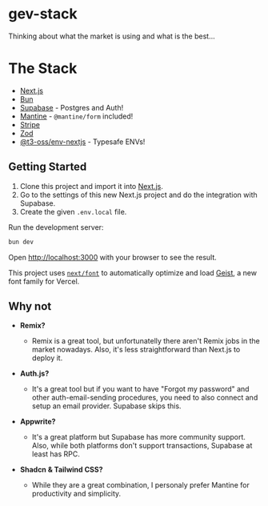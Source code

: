 # gev-stack

Thinking about what the market is using and what is the best...

# The Stack

- [Next.js](https://nextjs.org)
- [Bun](https://bun.sh)
- [Supabase](https://supabase.com) - Postgres and Auth!
- [Mantine](https://mantine.dev) - `@mantine/form` included!
- [Stripe](https://stripe.com)
- [Zod](https://github.com/colinhacks/zod)
- [@t3-oss/env-nextjs](https://github.com/t3-oss/t3-env) - Typesafe ENVs!

## Getting Started

1) Clone this project and import it into [Next.js](https://nextjs.org).
1) Go to the settings of this new Next.js project and do the integration with Supabase.
1) Create the given `.env.local` file.

Run the development server:

```bash
bun dev
```

Open [http://localhost:3000](http://localhost:3000) with your browser to see the result.

This project uses [`next/font`](https://nextjs.org/docs/app/building-your-application/optimizing/fonts) to automatically optimize and load [Geist](https://vercel.com/font), a new font family for Vercel.

## Why not

- **Remix?**
    - Remix is a great tool, but unfortunatelly there aren't Remix jobs in the market nowadays. Also, it's less straightforward than Next.js to deploy it.

- **Auth.js?**
    - It's a great tool but if you want to have "Forgot my password" and other auth-email-sending procedures, you need to also connect and setup an email provider. Supabase skips this.

- **Appwrite?**
    - It's a great platform but Supabase has more community support. Also, while both platforms don't support transactions, Supabase at least has RPC.

- **Shadcn & Tailwind CSS?**
    - While they are a great combination, I personaly prefer Mantine for productivity and simplicity.
